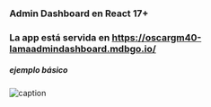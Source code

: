 ### Admin Dashboard en React 17+
### La app está servida en https://oscargm40-lamaadmindashboard.mdbgo.io/
##### ***ejemplo básico***
![caption](public/video/adminreact.gif)
